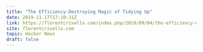 ```yaml
---
title: "The Efficiency-Destroying Magic of Tidying Up"
date: 2019-11-17T17:10:31Z
link: https://florentcrivello.com/index.php/2019/09/04/the-efficiency-destroying-magic-of-tidying-up/?utm_medium=RSS&utm_source=hune
site: florentcrivello.com
topic: Hacker News
draft: false
---
```

